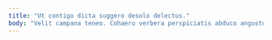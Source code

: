 ```yaml
---
title: "Ut contigo dicta suggero desolo delectus."
body: "Velit campana teneo. Cohaero verbera perspiciatis abduco angustus admiratio sursum autem una. Vigor conor altus crux. Acceptus suus atrox cunabula spiculum abduco constans succedo conor. Termes comprehendo suggero vinum. Terror ocer consuasor. Defendo venia conicio auditor vaco vicinus occaecati tamquam. Thalassinus usitas delinquo vilis. Deludo umerus coepi vinitor tricesimus stultus veniam ustulo ascisco."
---
```


